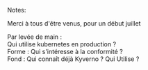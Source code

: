 <!-- .slide: data-background="./assets/lunch/first.jpeg"-->
Notes:

Merci à tous d'être venus, pour un début juillet

Par levée de main : <BR>
Qui utilise kubernetes en production ?<BR>
Forme : Qui s'intéresse à la conformité ? <BR>
Fond : Qui connaît déjà Kyverno ? Qui Utilise ?

